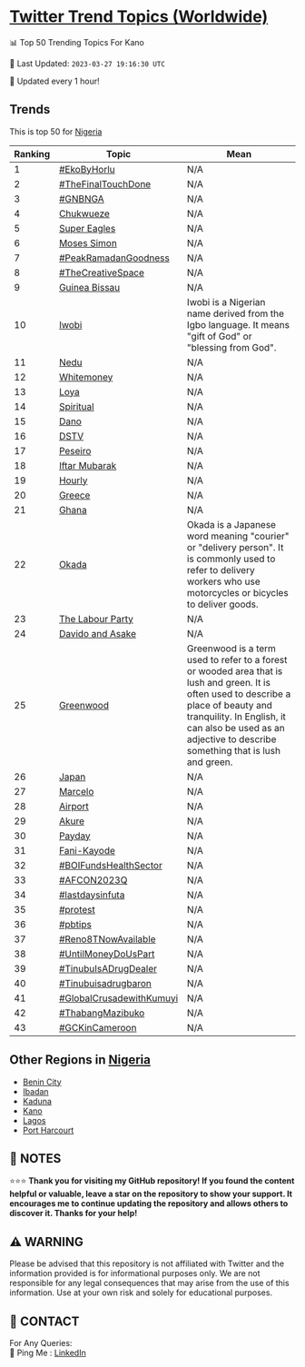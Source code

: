 [Twitter Trend Topics (Worldwide)](https://github.com/ErcinDedeoglu/Twitter-Trend-Topics)
==========


📊 Top 50 Trending Topics For Kano

📆 Last Updated: `2023-03-27 19:16:30 UTC`

🔧 Updated every 1 hour!


## Trends

This is top 50 for [Nigeria](</Nigeria>)

| Ranking | Topic | Mean |
| ------- | ------------ | ------------ |
| 1 | [#EkoByHorlu](http://twitter.com/search?q=%23EkoByHorlu) | N/A |
| 2 | [#TheFinalTouchDone](http://twitter.com/search?q=%23TheFinalTouchDone) | N/A |
| 3 | [#GNBNGA](http://twitter.com/search?q=%23GNBNGA) | N/A |
| 4 | [Chukwueze](http://twitter.com/search?q=Chukwueze) | N/A |
| 5 | [Super Eagles](http://twitter.com/search?q=Super+Eagles) | N/A |
| 6 | [Moses Simon](http://twitter.com/search?q=Moses+Simon) | N/A |
| 7 | [#PeakRamadanGoodness](http://twitter.com/search?q=%23PeakRamadanGoodness) | N/A |
| 8 | [#TheCreativeSpace](http://twitter.com/search?q=%23TheCreativeSpace) | N/A |
| 9 | [Guinea Bissau](http://twitter.com/search?q=Guinea+Bissau) | N/A |
| 10 | [Iwobi](http://twitter.com/search?q=Iwobi) | Iwobi is a Nigerian name derived from the Igbo language. It means "gift of God" or "blessing from God". |
| 11 | [Nedu](http://twitter.com/search?q=Nedu) | N/A |
| 12 | [Whitemoney](http://twitter.com/search?q=Whitemoney) | N/A |
| 13 | [Loya](http://twitter.com/search?q=Loya) | N/A |
| 14 | [Spiritual](http://twitter.com/search?q=Spiritual) | N/A |
| 15 | [Dano](http://twitter.com/search?q=Dano) | N/A |
| 16 | [DSTV](http://twitter.com/search?q=DSTV) | N/A |
| 17 | [Peseiro](http://twitter.com/search?q=Peseiro) | N/A |
| 18 | [Iftar Mubarak](http://twitter.com/search?q=Iftar+Mubarak) | N/A |
| 19 | [Hourly](http://twitter.com/search?q=Hourly) | N/A |
| 20 | [Greece](http://twitter.com/search?q=Greece) | N/A |
| 21 | [Ghana](http://twitter.com/search?q=Ghana) | N/A |
| 22 | [Okada](http://twitter.com/search?q=Okada) | Okada is a Japanese word meaning "courier" or "delivery person". It is commonly used to refer to delivery workers who use motorcycles or bicycles to deliver goods. |
| 23 | [The Labour Party](http://twitter.com/search?q=The+Labour+Party) | N/A |
| 24 | [Davido and Asake](http://twitter.com/search?q=Davido+and+Asake) | N/A |
| 25 | [Greenwood](http://twitter.com/search?q=Greenwood) | Greenwood is a term used to refer to a forest or wooded area that is lush and green. It is often used to describe a place of beauty and tranquility. In English, it can also be used as an adjective to describe something that is lush and green. |
| 26 | [Japan](http://twitter.com/search?q=Japan) | N/A |
| 27 | [Marcelo](http://twitter.com/search?q=Marcelo) | N/A |
| 28 | [Airport](http://twitter.com/search?q=Airport) | N/A |
| 29 | [Akure](http://twitter.com/search?q=Akure) | N/A |
| 30 | [Payday](http://twitter.com/search?q=Payday) | N/A |
| 31 | [Fani-Kayode](http://twitter.com/search?q=Fani-Kayode) | N/A |
| 32 | [#BOIFundsHealthSector](http://twitter.com/search?q=%23BOIFundsHealthSector) | N/A |
| 33 | [#AFCON2023Q](http://twitter.com/search?q=%23AFCON2023Q) | N/A |
| 34 | [#lastdaysinfuta](http://twitter.com/search?q=%23lastdaysinfuta) | N/A |
| 35 | [#protest](http://twitter.com/search?q=%23protest) | N/A |
| 36 | [#pbtips](http://twitter.com/search?q=%23pbtips) | N/A |
| 37 | [#Reno8TNowAvailable](http://twitter.com/search?q=%23Reno8TNowAvailable) | N/A |
| 38 | [#UntilMoneyDoUsPart](http://twitter.com/search?q=%23UntilMoneyDoUsPart) | N/A |
| 39 | [#TinubuIsADrugDealer](http://twitter.com/search?q=%23TinubuIsADrugDealer) | N/A |
| 40 | [#Tinubuisadrugbaron](http://twitter.com/search?q=%23Tinubuisadrugbaron) | N/A |
| 41 | [#GlobalCrusadewithKumuyi](http://twitter.com/search?q=%23GlobalCrusadewithKumuyi) | N/A |
| 42 | [#ThabangMazibuko](http://twitter.com/search?q=%23ThabangMazibuko) | N/A |
| 43 | [#GCKinCameroon](http://twitter.com/search?q=%23GCKinCameroon) | N/A |



## Other Regions in [Nigeria](</Nigeria>)

* [Benin City](</Nigeria/Benin City.md>)
* [Ibadan](</Nigeria/Ibadan.md>)
* [Kaduna](</Nigeria/Kaduna.md>)
* [Kano](</Nigeria/Kano.md>)
* [Lagos](</Nigeria/Lagos.md>)
* [Port Harcourt](</Nigeria/Port Harcourt.md>)



## 📝 NOTES

⭐⭐⭐ **Thank you for visiting my GitHub repository! If you found the content helpful or valuable, leave a star on the repository to show your support. It encourages me to continue updating the repository and allows others to discover it. Thanks for your help!**


## ⚠️ WARNING

Please be advised that this repository is not affiliated with Twitter and the information provided is for informational purposes only. We are not responsible for any legal consequences that may arise from the use of this information. Use at your own risk and solely for educational purposes.


## 📨 CONTACT

 For Any Queries:  
            🏓 Ping Me : [LinkedIn](https://www.linkedin.com/in/ercindedeoglu/)

